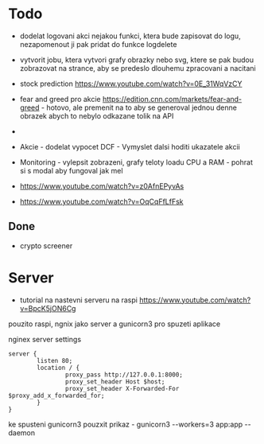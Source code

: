 # Todo

- dodelat logovani akci nejakou funkci, ktera bude zapisovat do logu, nezapomenout ji pak pridat do funkce logdelete
- vytvorit jobu, ktera vytvori grafy obrazky nebo svg, ktere se pak budou zobrazovat na strance, aby se predeslo dlouhemu zpracovani a nacitani
- stock prediction https://www.youtube.com/watch?v=0E_31WqVzCY
- fear and greed pro akcie https://edition.cnn.com/markets/fear-and-greed - hotovo, ale premenit na to aby se generoval jednou denne obrazek abych to nebylo odkazane tolik na API
- 


- Akcie
        - dodelat vypocet DCF
        - Vymyslet dalsi hoditi ukazatele akcii


- Monitoring
        - vylepsit zobrazeni, grafy teloty loadu CPU a RAM
        - pohrat si s modal aby fungoval jak mel

- https://www.youtube.com/watch?v=z0AfnEPyvAs
- https://www.youtube.com/watch?v=OqCqFfLfFsk


## Done
- crypto screener



# Server

- tutorial na nastevni serveru na raspi https://www.youtube.com/watch?v=BpcK5jON6Cg

pouzito raspi, ngnix jako server a gunicorn3 pro spuzeti aplikace

nginex server settings

```
server {
        listen 80;
        location / {
                proxy_pass http://127.0.0.1:8000;
                proxy_set_header Host $host;
                proxy_set_header X-Forwarded-For $proxy_add_x_forwarded_for;
        }
}
```

ke spusteni gunicorn3 pouzxit prikaz 
        - gunicorn3 --workers=3 app:app --daemon